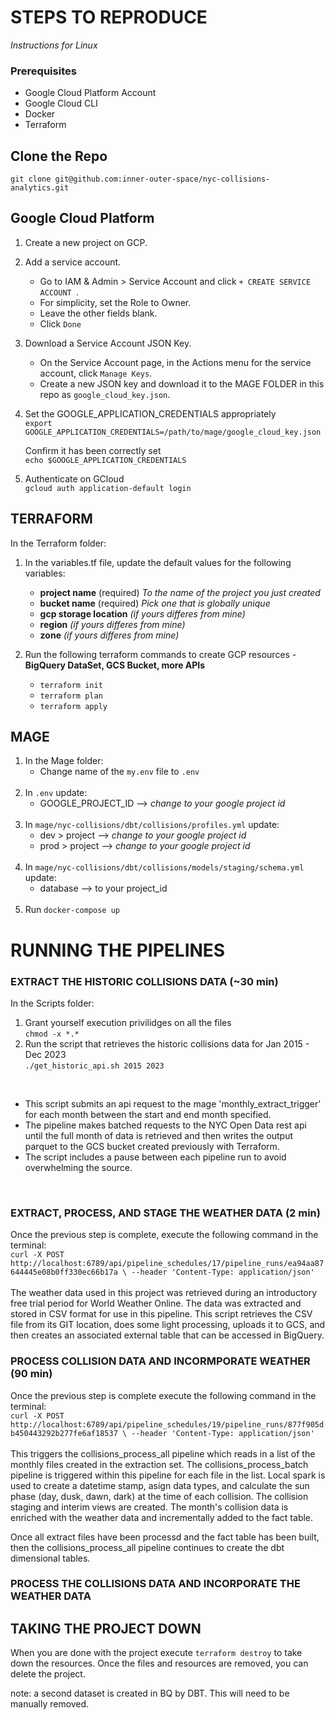# STEPS TO REPRODUCE
_Instructions for Linux_ 
### Prerequisites
- Google Cloud Platform Account
- Google Cloud CLI
- Docker
- Terraform 

## Clone the Repo </br>
`git clone git@github.com:inner-outer-space/nyc-collisions-analytics.git`

 
## Google Cloud Platform  
1. Create a new project on GCP.
2. Add a service account.
    - Go to IAM & Admin > Service Account and click `+ CREATE SERVICE ACCOUNT `.
    - For simplicity, set the Role to Owner.
    - Leave the other fields blank.
    - Click `Done`
3. Download a Service Account JSON Key. 
    - On the Service Account page, in the Actions menu for the service account, click  `Manage Keys`.
    - Create a new JSON key and download it to the MAGE FOLDER in this repo as `google_cloud_key.json`.
3. Set the GOOGLE_APPLICATION_CREDENTIALS appropriately</br>
   `export GOOGLE_APPLICATION_CREDENTIALS=/path/to/mage/google_cloud_key.json`

    Confirm it has been correctly set </br>
   `echo $GOOGLE_APPLICATION_CREDENTIALS`

4. Authenticate on GCloud </br>
   `gcloud auth application-default login`

     
## TERRAFORM
In the Terraform folder: <br/>
1. In the variables.tf file, update the default values for the following variables:
    -  **project name**  (required) _To the name of the project you just created_
    -  **bucket name** (required) _Pick one that is globally unique_ 
    -  **gcp storage location** _(if yours differes from mine)_
    -  **region** _(if yours differes from mine)_
    -  **zone** _(if yours differes from mine)_

2. Run the following terraform commands to create GCP resources - **BigQuery DataSet, GCS Bucket, more APIs** </br>

    - `terraform init`
    - `terraform plan`
    - `terraform apply`


## MAGE 
1. In the Mage folder: <br/>
   - Change name of the `my.env` file to `.env`
   <br/>
2. In `.env` update: </br>
   - GOOGLE_PROJECT_ID  --> _change to your google project id_
   <br/>
3. In `mage/nyc-collisions/dbt/collisions/profiles.yml` update: </br>
   - dev > project -->  _change to your google project id_ 
   - prod > project -->  _change to your google project id_
   <br/>
4. In `mage/nyc-collisions/dbt/collisions/models/staging/schema.yml` update: </br>
   - database --> to your project_id
    <br/>
5. Run `docker-compose up`


# RUNNING THE PIPELINES 

### EXTRACT THE HISTORIC COLLISIONS DATA (~30 min)
In the Scripts folder: </br> 
1. Grant yourself execution privilidges on all the files<br/>
   `chmod -x *.*`
2. Run the script that retrieves the historic collisions data for Jan 2015 - Dec 2023 <br/>
   `./get_historic_api.sh 2015 2023` </br>
</br>
 
 - This script submits an api request to the mage 'monthly_extract_trigger' for each month between the start and end month specified.
 - The pipeline makes batched requests to the NYC Open Data rest api until the full month of data is retrieved and then writes the output parquet to the GCS bucket created previously with Terraform.
 - The script includes a pause between each pipeline run to avoid overwhelming the source. 
</br>

### EXTRACT, PROCESS, AND STAGE THE WEATHER DATA (2 min)
Once the previous step is complete, execute the following command in the terminal: </br>
`curl -X POST http://localhost:6789/api/pipeline_schedules/17/pipeline_runs/ea94aa87644445e08b0ff330ec66b17a \
  --header 'Content-Type: application/json'` </br>
</br>
The weather data used in this project was retrieved during an introductory free trial period for World Weather Online. The data was extracted and stored in CSV format for use in this pipeline. This script retrieves the CSV file from its GIT location, does some light processing, uploads it to GCS, and then creates an associated external table that can be accessed in BigQuery.  

### PROCESS COLLISION DATA AND INCORMPORATE WEATHER (90 min)
Once the previous step is complete execute the following command in the terminal:</br>
`curl -X POST http://localhost:6789/api/pipeline_schedules/19/pipeline_runs/877f905db450443292b277fe6af18537 \
  --header 'Content-Type: application/json'` </br>
</br>
This triggers the collisions_process_all pipeline which reads in a list of the monthly files created in the extraction set. The collisions_process_batch pipeline is triggered within this pipeline for each file in the list. Local spark is used to create a datetime stamp, asign data types, and calculate the sun phase (day, dusk, dawn, dark) at the time of each collision. The collision staging and interim views are created. The month's collision data is enriched with the weather data and incrementally added to the fact table.    

Once all extract files have been processd and the fact table has been built, then the collisions_process_all pipeline continues to create the dbt dimensional tables. 
  
### PROCESS THE COLLISIONS DATA AND INCORPORATE THE WEATHER DATA 


## TAKING THE PROJECT DOWN 
When you are done with the project execute `terraform destroy` to take down the resources. Once the files and resources are removed, you can delete the project.   

note: a second dataset is created in BQ by DBT. This will need to be manually removed. 
